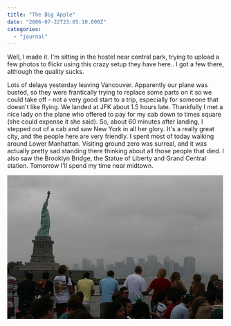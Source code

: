 ```yaml
---
title: "The Big Apple"
date: "2006-07-22T23:05:10.000Z"
categories: 
  - "journal"
---
```


Well, I made it. I'm sitting in the hostel near central park, trying to upload a few photos to flickr using this crazy setup they have here.. I got a few there, although the quality sucks.

Lots of delays yesterday leaving Vancouver. Apparently our plane was busted, so they were frantically trying to replace some parts on it so we could take off - not a very good start to a trip, especially for someone that doesn't like flying. We landed at JFK about 1.5 hours late. Thankfully I met a nice lady on the plane who offered to pay for my cab down to times square (she could expense it she said). So, about 60 minutes after landing, I stepped out of a cab and saw New York in all her glory. It's a really great city, and the people here are very friendly. I spent most of today walking around Lower Manhattan. Visiting ground zero was surreal, and it was actually pretty sad standing there thinking about all those people that died. I also saw the Brooklyn Bridge, the Statue of Liberty and Grand Central station. Tomorrow I'll spend my time near midtown.

[![asdf](images/195687073_d529af7b5c.jpg)](http://www.flickr.com/photos/duanestorey/195687073/)[](http://www.flickr.com/photos/duanestorey/195684571/)
